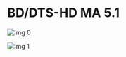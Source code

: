 #  BD/DTS-HD MA 5.1

![img 0](https://i.imgur.com/9QQ7jnw.jpg)

![img 1](https://i.imgur.com/5PdxEUY.png)

